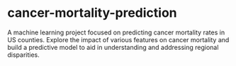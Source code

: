 # cancer-mortality-prediction
A machine learning project focused on predicting cancer mortality rates in US counties. Explore the impact of various features on cancer mortality and build a predictive model to aid in understanding and addressing regional disparities.
